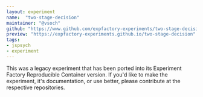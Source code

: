 ```yaml
---
layout: experiment
name:  "two-stage-decision"
maintainer: "@vsoch"
github: "https://www.github.com/expfactory-experiments/two-stage-decision"
preview: "https://expfactory-experiments.github.io/two-stage-decision"
tags:
- jspsych
- experiment
---
```


This was a legacy experiment that has been ported into its Experiment Factory Reproducible Container version. If you'd like to make the experiment, it's documentation, or use better, please contribute at the respective repositories.
